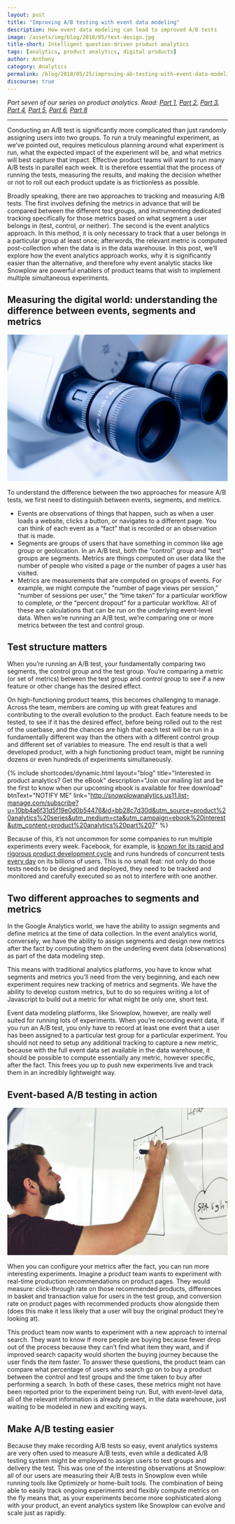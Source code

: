 ```yaml
---
layout: post
title: "Improving A/B testing with event data modeling"
description: How event data modeling can lead to improved A/B tests
image: /assets/img/blog/2018/05/test-design.jpg
title-short: Intelligent question-driven product analytics
tags: [analytics, product analytics, digital products]
author: Anthony
category: Analytics
permalink: /blog/2018/05/25/improving-ab-testing-with-event-data-modeling/
discourse: true
---
```


*Part seven of our series on product analytics. Read: [Part 1][product1], [Part 2][product2], [Part 3][product3], [Part 4][product4], [Part 5][product5], [Part 6][product6], [Part 8][product8]*

---


Conducting an A/B test is significantly more complicated than just randomly assigning users into two groups. To run a truly meaningful experiment, as we’ve pointed out, requires meticulous planning around what experiment is run, what the expected impact of the experiment will be, and what metrics will best capture that impact. Effective product teams will want to run many A/B tests in parallel each week. It is therefore essential that the process of running the tests, measuring the results, and making the decision whether or not to roll out each product update is as frictionless as possible.

Broadly speaking, there are two approaches to tracking and measuring A/B tests. The first involves defining the metrics in advance that will be compared between the different test groups, and instrumenting dedicated tracking specifically for those metrics based on what segment a user belongs in (test, control, or neither). The second is the event analytics approach. In this method, it is only necessary to track that a user belongs in a particular group at least once; afterwords, the relevant metric is computed post-collection when the data is in the data warehouse. In this post, we’ll explore how the event analytics approach works, why it is significantly easier than the alternative, and therefore why event analytic stacks like Snowplow are powerful enablers of product teams that wish to implement multiple simultaneous experiments.

<h2 id="events segments and metrics">Measuring the digital world: understanding the difference between events, segments and metrics</h2>

![measuring the digital world][measure]

To understand the difference between the two approaches for measure A/B tests, we first need to distinguish between events, segments, and metrics.

* Events are observations of things that happen, such as when a user loads a website, clicks a button, or navigates to a different page. You can think of each event as a “fact” that is recorded or an observation that is made.
* Segments are groups of users that have something in common like age group or geolocation. In an A/B test, both the “control” group and “test” groups are segments.
Metrics are things computed on user data like the number of people who visited a page or the number of pages a user has visited.
* Metrics are measurements that are computed on groups of events. For example, we might compute the “number of page views per session,” “number of sessions per user,” the “time taken” for a particular workflow to complete, or the “percent dropout” for a particular workflow. All of these are calculations that can be run on the underlying event-level data. When we’re running an A/B test, we’re comparing one or more metrics between the test and control group.

<h2 id="test structure">Test structure matters</h2>

When you’re running an A/B test, your fundamentally comparing two segments, the control group and the test group. You’re comparing a metric (or set of metrics) between the test group and control group to see if a new feature or other change has the desired effect.

On high-functioning product teams, this becomes challenging to manage. Across the team, members are coming up with great features and contributing to the overall evolution to the product. Each feature needs to be tested, to see if it has the desired effect, before being rolled out to the rest of the userbase, and the chances are high that each test will be run in a fundamentally different way than the others with a different control group and different set of variables to measure. The end result is that a well developed product, with a high functioning product team, might be running dozens or even hundreds of experiments simultaneously.

{% include shortcodes/dynamic.html layout="blog" title="Interested in product analytics? Get the eBook" description="Join our mailing list and be the first to know when our upcoming ebook is available for free download" btnText="NOTIFY ME" link="http://snowplowanalytics.us11.list-manage.com/subscribe?u=10bb4a6f31d5f19e0d0b54476&id=bb28c7d30d&utm_source=product%20analytics%20series&utm_medium=cta&utm_campaign=ebook%20interest&utm_content=product%20analytics%20part%207" %}

Because of this, it’s not uncommon for some companies to run multiple experiments every week. Facebook, for example, is [known for its rapid and rigorous product development cycle][top-companies] and runs hundreds of concurrent tests [every day][facebook] on its billions of users. This is no small feat: not only do those tests needs to be designed and deployed, they need to be tracked and monitored and carefully executed so as not to interfere with one another.

<h2 id="different approaches">Two different approaches to segments and metrics</h2>

In the Google Analytics world, we have the ability to assign segments and define metrics at the time of data collection. In the event analytics world, conversely, we have the ability to assign segments and design new metrics after the fact by computing them on the underling event data (observations) as part of the data modeling step.

This means with traditional analytics platforms, you have to know what segments and metrics you’ll need from the very beginning, and each new experiment requires new tracking of metrics and segments. We have the ability to develop custom metrics, but to do so requires writing a lot of Javascript to build out a metric for what might be only one, short test.

Event data modeling platforms, like Snowplow, however, are really well suited for running lots of experiments. When you’re recording event data, if you run an A/B test, you only have to record at least one event that a user has been assigned to a particular test group for a particular experiment. You should not need to setup any additional tracking to capture a new metric, because with the full event data set available in the data warehouse, it should be possible to compute essentially any metric, however specific, after the fact. This frees you up to push new experiments live and track them in an incredibly lightweight way.

<h2 id="event based ab testing">Event-based A/B testing in action</h2>

![Give product teams flexibility][product-team]

When you can configure your metrics after the fact, you can run more interesting experiments. Imagine a product team wants to experiment with real-time production recommendations on product pages. They would measure: click-through rate on those recommended products, differences in basket and transaction value for users in the test group, and conversion rate on product pages with recommended products show alongside them (does this make it less likely that a user will buy the original product they’re looking at).

This product team now wants to experiment with a new approach to internal search. They want to know if more people are buying because fewer drop out of the process because they can’t find what item they want, and if improved search capacity would shorten the buying journey because the user finds the item faster. To answer these questions, the product team can compare what percentage of users who search go on to buy a product between the control and test groups and the time taken to buy after performing a search. In both of these cases, these metrics might not have been reported prior to the experiment being run. But, with event-level data, all of the relevant information is already present, in the data warehouse, just waiting to be modeled in new and exciting ways.


<h2 id="make ab testing easier">Make A/B testing easier</h2>

Because they make recording A/B tests so easy, event analytics systems are very often used to measure A/B tests, even while a dedicated A/B testing system might be employed to assign users to test groups and delivery the test. This was one of the interesting observations at Snowplow: all of our users are measuring their A/B tests in Snowplow even while running tools like Optimizely or home-built tools. The combination of being able to easily track ongoing experiments and flexibly compute metrics on the fly means that, as your experiments become more sophisticated along with your product, an event analytics system like Snowplow can evolve and scale just as rapidly.




[product1]: https://snowplowanalytics.com/blog/2018/01/19/product-analytics-part-one-data-and-digital-products/

[product2]: https://snowplowanalytics.com/blog/2018/01/26/intelligent-use-of-data-in-product-development-differentiates-successful-companies/

[product3]: https://snowplowanalytics.com/blog/2018/02/02/data-driven-product-development-is-more-about-process-culture-and-people-than-technology/

[product4]: https://snowplowanalytics.com/blog/2018/02/09/the-product-analyst-toolkit/

[product5]: https://snowplowanalytics.com/blog/2018/02/23/creative-experiments-and-ab-tests-produce-the-best-results/

[product6]: https://snowplowanalytics.com/blog/2018/04/27/getting-the-most-out-of-product-analytics-with-intelligent-questions/

[product8]: https://snowplowanalytics.com/blog/2018/06/01/the-right-data-infrastructure-to-support-successful-squads/

[measure]: /assets/img/blog/2018/05/measure.jpg

[product-team]: /assets/img/blog/2018/05/test-design.jpg

[top-companies]: https://snowplowanalytics.com/blog/2018/01/26/intelligent-use-of-data-in-product-development-differentiates-successful-companies/

[facebook]: https://code.facebook.com/posts/187489991429453/building-and-testing-at-facebook/
